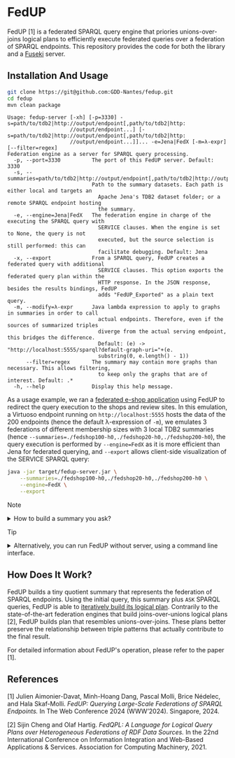 # FedUP

FedUP [1] is a federated SPARQL query engine that priories
unions-over-joins logical plans to efficiently execute federated
queries over a federation of SPARQL endpoints. This repository
provides the code for both the library and a
[Fuseki](https://jena.apache.org/documentation/fuseki2/index.html)
server.


## Installation And Usage

```sh
git clone https://git@github.com:GDD-Nantes/fedup.git
cd fedup
mvn clean package
```

```
Usage: fedup-server [-xh] [-p=3330] -s=path/to/tdb2|http://output/endpoint[,path/to/tdb2|http:
                    //output/endpoint...] [-s=path/to/tdb2|http://output/endpoint[,path/to/tdb2|http:
                    //output/endpoint...]]... -e=Jena|FedX [-m=λ-expr] [--filter=regex]
Federation engine as a server for SPARQL query processing.
  -p, --port=3330          The port of this FedUP server. Default: 3330
  -s, --summaries=path/to/tdb2|http://output/endpoint[,path/to/tdb2|http://output/endpoint...]
                           Path to the summary datasets. Each path is either local and targets an
                             Apache Jena's TDB2 dataset folder; or a remote SPARQL endpoint hosting
                             the summary.
  -e, --engine=Jena|FedX   The federation engine in charge of the executing the SPARQL query with
                             SERVICE clauses. When the engine is set to None, the query is not
                             executed, but the source selection is still performed: this can
                             facilitate debugging. Default: Jena
  -x, --export             From a SPARQL query, FedUP creates a federated query with additional
                             SERVICE clauses. This option exports the federated query plan within the
                             HTTP response. In the JSON response, besides the results bindings, FedUP
                             adds "FedUP_Exported" as a plain text query.
  -m, --modify=λ-expr      Java lambda expression to apply to graphs in summaries in order to call
                             actual endpoints. Therefore, even if the sources of summarized triples
                             diverge from the actual serving endpoint, this bridges the difference.
                             Default: (e) -> "http://localhost:5555/sparql?default-graph-uri="+(e.
                             substring(0, e.length() - 1))
      --filter=regex       The summary may contain more graphs than necessary. This allows filtering,
                             to keep only the graphs that are of interest. Default: .*
  -h, --help               Display this help message.
```
As a usage example, we ran a [federated e-shop application](https://github.com/GDD-Nantes/fediscount-website)
using FedUP to redirect the query execution to the shops and review sites. In this emulation, a Virtuoso endpoint
running on `http://localhost:5555` hosts the data of the 200 endpoints (hence the default λ-expression of `-m`), we emulates 3 
federations of different membership sizes with 3 local TDB2 summaries (hence `--summaries=./fedshop100-h0,./fedshop20-h0,./fedshop200-h0`),
the query execution is performed by `--engine=FedX` as it is more efficient than Jena for federated querying, and `--export`
allows client-side visualization of the SERVICE SPARQL query:
```sh
java -jar target/fedup-server.jar \
    --summaries=./fedshop100-h0,./fedshop20-h0,./fedshop200-h0 \
    --engine=FedX \
    --export
```

> [!NOTE]
> <details>
> <summary> How to build a summary you ask? </summary>
> <pre>
> java -jar target/summarizer.jar
> </pre>
> <pre>
> Usage: summarizer [-hV] -i=path/to/tdb2|http://input/endpoint -o=path/to/tdb2|http://output/endpoint
>                   [-u=$USERNAME] [-p=$PASSWORD] [--hash=integer] [--filter=regex]
> Creates the summary for FedUP.
>   -h, --help                 Show this help message and exit.
>   -V, --version              Print version information and exit.
>   -i, --input=path/to/tdb2|http://input/endpoint
>                              Path to the summary dataset. The path is either local and targets an
>                                Apache Jena's TDB2 dataset folder; or a remote SPARQL endpoint hosting
>                                the quads.
>   -o, --output=path/to/tdb2|http://output/endpoint
>                              Path to the summary dataset. The path is either local and targets an
>                                Apache Jena's TDB2 dataset folder; or a remote SPARQL endpoint hosting
>                                the summary being built.
>   -u, --username=$USERNAME   (Not tested) The username for the summary database if needed.
>   -p, --password=$PASSWORD   (Not tested) The password for the summary database if needed.
>       --hash=integer         The modulo value of the hash that summarizes. Default: 0
>       --filter=regex         The summary may contain more graphs than necessary. This allows
>                                filtering, to keep only the graphs that are of interest. Default: .*
> </pre>
> In <code>0.0.2</code>, for better interoperability, the summarizer also allows ingesting from
> any kind of remote SPARQL endpoint (although slower than
> using a local TDB2 database) to any kind 
> of remote SPARQL endpoint:
> <pre>
> java -jar target/summarizer.jar \
>    --input=http://localhost:5555/sparql \
>    --output=http://localhost:8080/sparql \
>    --filter="^http://www.vendor.*|^http://www.rating.*"
> </pre>
> Running this summarizer command allowed us to build <b>from</b> Virtuoso's
> FedShop200 endpoint <b>to</b> a Virtuoso summary database. The <code>--filter</code>
> makes sure that we summarize only the graphs of FedShop200. It took 
> roughly 1h since the summarizer needs to download the graphs one by one
> from the input endpoint.
> </details>

> [!TIP]
> <details>
> <summary>Alternatively, you can run FedUP without server, using a command line interface.</summary>
> It provides a convenient mean to retrieve the unions-over-joins logical
> plan with <code>--explain</code>, and then, optionally execute it using <code>-e Jena</code>
> or <code>-e FedX</code>.
> <pre>
> java -jar target/fedup.jar
> </pre>
> <pre>
> Usage: fedup [-xh] [-s= path/to/tdb2|http://endpoint/sparql ] [-e=Jena|FedX] [-m= λ-expr ]
>             [--filter= regex ] (-q= SPARQL  | -f= /to/query )
> Federation engine for SPARQL query processing.
>   -q, --query=SPARQL       The SPARQL query to execute.
>   -f, --file=/to/query     The file containing the SPARQL query to execute.
>   -s, --summary=path/to/tdb2 | http://endpoint/sparql
>                            Path to the summary dataset. The path is either local and targets an
>                              Apache Jena's TDB2 dataset folder; or a remote SPARQL endpoint hosting
>                              the summary.
>   -e, --engine=Jena|FedX   The federation engine in charge of the executing the SPARQL query with
>                              SERVICE clauses. When the engine is set to None, the query is not
>                              executed, but the source selection is still performed: this can
>                              facilitate debugging. Default: None
>   -x, --explain            Prints some details about execution times; and the source selection plan,
>                              i.e., the logical plan with SERVICE clauses designating the chosen
>                              sources.
>   -m, --modify=λ-expr      Java lambda expression to apply to graphs in summaries in order to call
>                              actual endpoints. Therefore, even if the sources of summarized triples
>                              diverge from the actual serving endpoint, this bridges the difference.
>                              Default: (e) -> "http://localhost:5555/sparql?default-graph-uri="+(e.
>                              substring(0, e.length() - 1))
>       --filter=regex       The summary may contain more graphs than necessary. This allows filtering,
>                              to keep only the graphs that are of interest. Default: .*
>   -h, --help               Display this help message.
>  </pre>
> </details>


## How Does It Work?

FedUP builds a tiny quotient summary that represents the federation of
SPARQL endpoints. Using the initial query, this summary plus `ASK`
SPARQL queries, FedUP is able to [iteratively build its logical
plan](https://github.com/GDD-Nantes/fedup/blob/main/src/main/java/fr/gdd/fedqpl/SA2FedQPL.java).
Contrarily to the state-of-the-art federation engines that build
joins-over-unions logical plans [2], FedUP builds plan that resembles
unions-over-joins. These plans better preserve the relationship
between triple patterns that actually contribute to the final result.


For detailed information about FedUP's operation, please refer to the
paper [1]. 

## References

[1] Julien Aimonier-Davat, Minh-Hoang Dang, Pascal Molli, Brice
Nédelec, and Hala Skaf-Molli. _FedUP: Querying Large-Scale Federations
of SPARQL Endpoints._ In The Web Conference 2024 (WWW’2024). Singapore, 2024.

[2] Sijin Cheng and Olaf Hartig. _FedQPL: A Language for Logical Query
Plans over Heterogeneous Federations of RDF Data Sources._ In the 22nd
International Conference on Information Integration and Web-Based
Applications & Services. Association for Computing Machinery, 2021.
